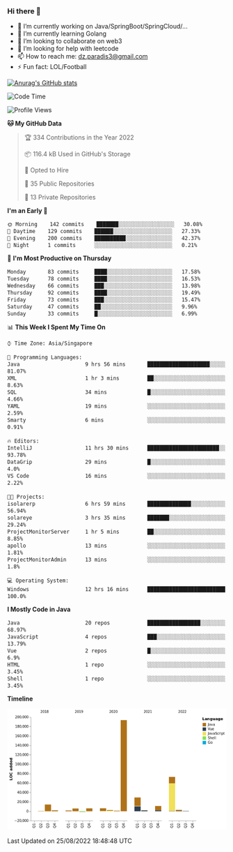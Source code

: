 ### Hi there 👋

- 🔭 I’m currently working on Java/SpringBoot/SpringCloud/...
- 🌱 I’m currently learning Golang
- 👯 I’m looking to collaborate on web3
- 🤔 I’m looking for help with leetcode
- 📫 How to reach me: dz.paradis3@gmail.com
- ⚡ Fun fact: LOL/Football

[![Anurag's GitHub stats](https://github-readme-stats.vercel.app/api?username=xiumu2017&show_icons=true&theme=radical)](https://github.com/anuraghazra/github-readme-stats)

<!--
**xiumu2017/xiumu2017** is a ✨ _special_ ✨ repository because its `README.md` (this file) appears on your GitHub profile.

Here are some ideas to get you started:

- 🔭 I’m currently working on ...
- 🌱 I’m currently learning ...
- 👯 I’m looking to collaborate on ...
- 🤔 I’m looking for help with ...
- 💬 Ask me about ...
- 📫 How to reach me: ...
- 😄 Pronouns: ...
- ⚡ Fun fact: ...
-->

<!--START_SECTION:waka-->
![Code Time](http://img.shields.io/badge/Code%20Time-758%20hrs%2048%20mins-blue)

![Profile Views](http://img.shields.io/badge/Profile%20Views-0-blue)

**🐱 My GitHub Data** 

> 🏆 334 Contributions in the Year 2022
 > 
> 📦 116.4 kB Used in GitHub's Storage 
 > 
> 💼 Opted to Hire
 > 
> 📜 35 Public Repositories 
 > 
> 🔑 13 Private Repositories  
 > 
**I'm an Early 🐤** 

```text
🌞 Morning    142 commits    ███████░░░░░░░░░░░░░░░░░░   30.08% 
🌆 Daytime    129 commits    ██████░░░░░░░░░░░░░░░░░░░   27.33% 
🌃 Evening    200 commits    ██████████░░░░░░░░░░░░░░░   42.37% 
🌙 Night      1 commits      ░░░░░░░░░░░░░░░░░░░░░░░░░   0.21%

```
📅 **I'm Most Productive on Thursday** 

```text
Monday       83 commits     ████░░░░░░░░░░░░░░░░░░░░░   17.58% 
Tuesday      78 commits     ████░░░░░░░░░░░░░░░░░░░░░   16.53% 
Wednesday    66 commits     ███░░░░░░░░░░░░░░░░░░░░░░   13.98% 
Thursday     92 commits     ████░░░░░░░░░░░░░░░░░░░░░   19.49% 
Friday       73 commits     ███░░░░░░░░░░░░░░░░░░░░░░   15.47% 
Saturday     47 commits     ██░░░░░░░░░░░░░░░░░░░░░░░   9.96% 
Sunday       33 commits     █░░░░░░░░░░░░░░░░░░░░░░░░   6.99%

```


📊 **This Week I Spent My Time On** 

```text
⌚︎ Time Zone: Asia/Singapore

💬 Programming Languages: 
Java                     9 hrs 56 mins       ████████████████████░░░░░   81.07% 
XML                      1 hr 3 mins         ██░░░░░░░░░░░░░░░░░░░░░░░   8.63% 
SQL                      34 mins             █░░░░░░░░░░░░░░░░░░░░░░░░   4.66% 
YAML                     19 mins             ░░░░░░░░░░░░░░░░░░░░░░░░░   2.59% 
Smarty                   6 mins              ░░░░░░░░░░░░░░░░░░░░░░░░░   0.91%

🔥 Editors: 
IntelliJ                 11 hrs 30 mins      ███████████████████████░░   93.78% 
DataGrip                 29 mins             █░░░░░░░░░░░░░░░░░░░░░░░░   4.0% 
VS Code                  16 mins             ░░░░░░░░░░░░░░░░░░░░░░░░░   2.22%

🐱‍💻 Projects: 
isolarerp                6 hrs 59 mins       ██████████████░░░░░░░░░░░   56.94% 
solareye                 3 hrs 35 mins       ███████░░░░░░░░░░░░░░░░░░   29.24% 
ProjectMonitorServer     1 hr 5 mins         ██░░░░░░░░░░░░░░░░░░░░░░░   8.85% 
apollo                   13 mins             ░░░░░░░░░░░░░░░░░░░░░░░░░   1.81% 
ProjectMonitorAdmin      13 mins             ░░░░░░░░░░░░░░░░░░░░░░░░░   1.8%

💻 Operating System: 
Windows                  12 hrs 16 mins      █████████████████████████   100.0%

```

**I Mostly Code in Java** 

```text
Java                     20 repos            █████████████████░░░░░░░░   68.97% 
JavaScript               4 repos             ███░░░░░░░░░░░░░░░░░░░░░░   13.79% 
Vue                      2 repos             █░░░░░░░░░░░░░░░░░░░░░░░░   6.9% 
HTML                     1 repo              ░░░░░░░░░░░░░░░░░░░░░░░░░   3.45% 
Shell                    1 repo              ░░░░░░░░░░░░░░░░░░░░░░░░░   3.45%

```


**Timeline**

![Chart not found](https://raw.githubusercontent.com/xiumu2017/xiumu2017/main/charts/bar_graph.png) 


 Last Updated on 25/08/2022 18:48:48 UTC
<!--END_SECTION:waka-->
